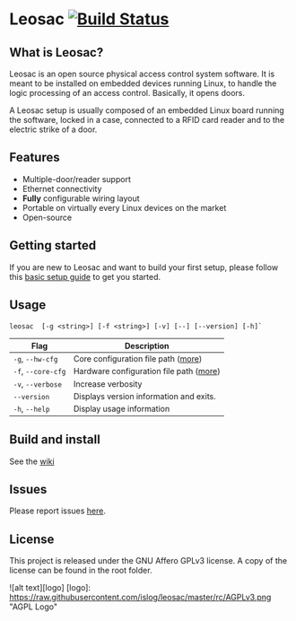 # Leosac [![Build Status](https://travis-ci.org/islog/leosac.png?branch=develop)](https://travis-ci.org/islog/leosac)

## What is Leosac?

Leosac is an open source physical access control system software. It is meant to be installed on embedded devices running Linux, to handle the logic processing of an access control. Basically, it opens doors.

A Leosac setup is usually composed of an embedded Linux board running the software, locked in a case, connected to a RFID card reader and to the electric strike of a door. 

## Features

* Multiple-door/reader support
* Ethernet connectivity
* **Fully** configurable wiring layout
* Portable on virtually every Linux devices on the market
* Open-source

## Getting started

If you are new to Leosac and want to build your first setup, please follow this [basic setup guide](https://github.com/islog/leosac/wiki/Basic-Setup) to get you started.

## Usage

```shell
leosac  [-g <string>] [-f <string>] [-v] [--] [--version] [-h]`
```

| Flag | Description          |
| ------------- | ----------- |
| `-g`, `--hw-cfg` | Core configuration file path ([more](https://github.com/islog/leosac/wiki/Configuration)) |
| `-f`, `--core-cfg` | Hardware configuration file path ([more](https://github.com/islog/leosac/wiki/Configuration)) |
| `-v`, `--verbose` | Increase verbosity |
| `--version` | Displays version information and exits. |
| `-h`, `--help` | Display usage information |

## Build and install

See the [wiki](https://github.com/islog/leosac/wiki/Build-and-install)

## Issues

Please report issues [here](https://github.com/islog/leosac/issues).

## License

This project is released under the GNU Affero GPLv3 license.
A copy of the license can be found in the root folder.

![alt text][logo]
[logo]: https://raw.githubusercontent.com/islog/leosac/master/rc/AGPLv3.png  "AGPL Logo"
